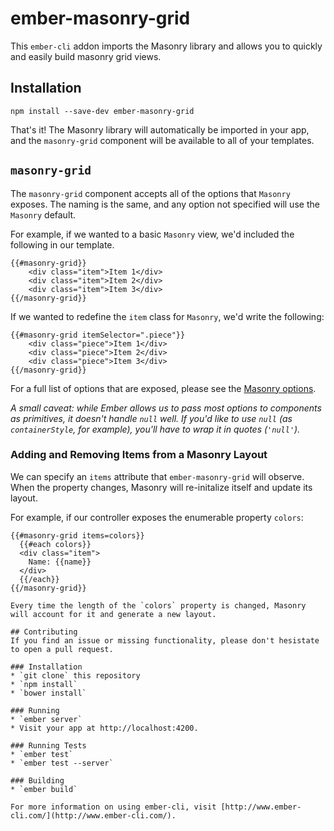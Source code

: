 # ember-masonry-grid
This `ember-cli` addon imports the Masonry library and allows you to quickly and easily build masonry grid views.

## Installation
`npm install --save-dev ember-masonry-grid`

That's it! The Masonry library will automatically be imported in your app, and the `masonry-grid` component will be available to all of your templates.

## `masonry-grid`
The `masonry-grid` component accepts all of the options that `Masonry` exposes. The naming is the same, and any option not specified will use the `Masonry` default.

For example, if we wanted to a basic `Masonry` view, we'd included the following in our template.

```
{{#masonry-grid}}
	<div class="item">Item 1</div>
	<div class="item">Item 2</div>
	<div class="item">Item 3</div>
{{/masonry-grid}}
```

If we wanted to redefine the `item` class for `Masonry`, we'd write the following:

```
{{#masonry-grid itemSelector=".piece"}}
	<div class="piece">Item 1</div>
	<div class="piece">Item 2</div>
	<div class="piece">Item 3</div>
{{/masonry-grid}}
```

For a full list of options that are exposed, please see the [Masonry options](http://masonry.desandro.com/options.html).

*A small caveat: while Ember allows us to pass most options to components as primitives, it doesn't handle `null` well. If you'd like to use `null` (as `containerStyle`, for example), you'll have to wrap it in quotes (`'null'`).*

### Adding and Removing Items from a Masonry Layout

We can specify an `items` attribute that `ember-masonry-grid` will observe. When the property changes, Masonry will re-initalize itself and update its layout.

For example, if our controller exposes the enumerable property `colors`:

```
{{#masonry-grid items=colors}}
  {{#each colors}}
  <div class="item">
    Name: {{name}}
  </div>
  {{/each}}
{{/masonry-grid}}

Every time the length of the `colors` property is changed, Masonry will account for it and generate a new layout.

## Contributing
If you find an issue or missing functionality, please don't hesistate to open a pull request.

### Installation
* `git clone` this repository
* `npm install`
* `bower install`

### Running
* `ember server`
* Visit your app at http://localhost:4200.

### Running Tests
* `ember test`
* `ember test --server`

### Building
* `ember build`

For more information on using ember-cli, visit [http://www.ember-cli.com/](http://www.ember-cli.com/).
